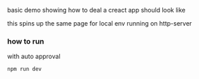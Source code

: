 basic demo showing how to deal a creact app should look like

this spins up the same page for local env running on http-server

### how to run

with auto approval

``` npm run dev ```

